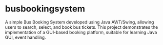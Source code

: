 # busbookingsystem

A simple Bus Booking System developed using Java AWT/Swing, allowing users to search, select, and book bus tickets. This project demonstrates the implementation of a GUI-based booking platform, suitable for learning Java GUI, event handling.
